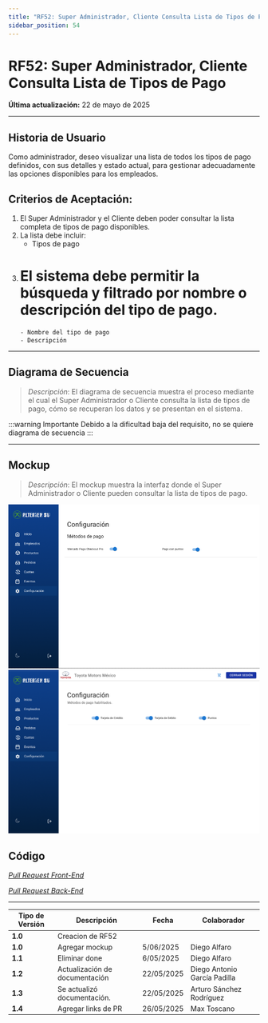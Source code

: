 ```yaml
---
title: "RF52: Super Administrador, Cliente Consulta Lista de Tipos de Pago"
sidebar_position: 54
---
```


# RF52: Super Administrador, Cliente Consulta Lista de Tipos de Pago

**Última actualización:** 22 de mayo de 2025

---

## Historia de Usuario

Como administrador, deseo visualizar una lista de todos los tipos de pago definidos, con sus detalles y estado actual, para gestionar adecuadamente las opciones disponibles para los empleados.

## **Criterios de Aceptación:**

1.  El Super Administrador y el Cliente deben poder consultar la lista completa de tipos de pago disponibles.
2.  La lista debe incluir:
    - Tipos de pago
3.  # El sistema debe permitir la búsqueda y filtrado por nombre o descripción del tipo de pago.
        - Nombre del tipo de pago
        - Descripción

---

## **Diagrama de Secuencia**

> _Descripción_: El diagrama de secuencia muestra el proceso mediante el cual el Super Administrador o Cliente consulta la lista de tipos de pago, cómo se recuperan los datos y se presentan en el sistema.

:::warning Importante
Debido a la dificultad baja del requisito, no se quiere diagrama de secuencia
:::

---

## **Mockup**

> _Descripción_: El mockup muestra la interfaz donde el Super Administrador o Cliente pueden consultar la lista de tipos de pago.

![alt text](imagenes/RF52.png)
![Interfaz de consultar tipos de pago](./imagenes/consultarTiposPago.png)

## **Código**

_<u>[Pull Request Front-End](https://github.com/CodeAnd-Co/Frontend-Text-Lines/pull/70)</u>_

_<u>[Pull Request Back-End](https://github.com/CodeAnd-Co/Backend-textiles/pull/58)</u>_

---

| **Tipo de Versión** | **Descripción**                | **Fecha**  | **Colaborador**              |
| ------------------- | ------------------------------ | ---------- | ---------------------------- |
| **1.0**             | Creacion de RF52               |            |                              |
| **1.0**             | Agregar mockup                 | 5/06/2025  | Diego Alfaro                 |
| **1.1**             | Eliminar done                  | 6/05/2025  | Diego Alfaro                 |
| **1.2**             | Actualización de documentación | 22/05/2025 | Diego Antonio García Padilla |
| **1.3**             | Se actualizó documentación.    | 22/05/2025 | Arturo Sánchez Rodríguez     |
| **1.4**             | Agregar links de PR            | 26/05/2025 | Max Toscano                  |
